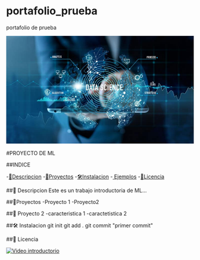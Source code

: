 # portafolio_prueba
portafolio de prueba 

[![dimitri](images/img1.jpg)](https://www.youtube.com/)

#PROYECTO DE ML

##INDICE

-[📖Descripcion](#-descripcion)
-[🚀Proyectos](#-caracteristicas)
-[🛠️Instalacion](#-instalacion)
-[   Ejemplos](#-ejemplo)
-[📝Licencia](#-lisencia)

##📖 Descripcion
Este es un trabajo introductoria de ML...

##🚀Proyectos
-Proyecto 1
-Proyecto2


##🚀 Proyecto 2
-caracteristica 1
-caractetistica 2

##🛠️ Instalacion
git init
git add .
git commit "primer commit"

##📝 Licencia

[![Video introductorio](https://img.youtube.com/vi/ssMNCIUPOLI/0.jpg)](https://www.youtube.com/watch?v=ssMNCIUPOLI)
